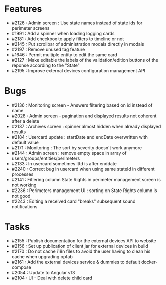 # Features

* #2126 : Admin screen : Use state names instead of state ids for perimeter screens
* #1991 : Add a spinner when loading logging cards
* #2181 : Add checkbox to apply filters to timeline or not
* #2145 : Put scrollbar of administration modals directly in modals
* #2197 : Remove unused tag feature
* #1646 : Permit multiple entity to edit the same card
* #2127 : Make editable the labels of the validation/edition buttons of the reponse according to the "State"
* #2195 : Improve external devices configuration management API

# Bugs

* #2136 : Monitoring screen - Answers filtering based on id instead of name
* #2028 : Admin screen - pagination and displayed results not coherent after a delete
* #2137 : Archives screen : spinner almost hidden when already displayed results
* #2184 : Usercard update : startDate and endDate overwritten with default value
* #2171 : Monitoring : The sort by severity doesn't work anymore
* #2144 : Admin screen : remove empty space in array of users/groups/entities/perimeters
* #2133 : In usercard sometimes lttd is after enddate
* #2240 : Correct bug in usercard when using same stateId in different processes
* #2141 : Fitlering column State Rights in perimeter management screen is not working
* #2236 : Perimeters management UI : sorting on State Rights column is not good
* #2243 : Editing a received card "breaks" subsequent sound notifications

# Tasks

* #2155 : Publish documentation for the external devices API to website
* #2156 : Set up publication of client jar for external devices in build
* #2170 : Do not cache i18n files to avoid the user having to clean his cache when upgrading opfab
* #2161 : Add the external devices service & dummies to default docker-compose
* #2054 : Update to Angular v13
* #2104 : UI - Deal with delete child card



